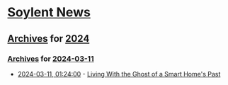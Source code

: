 # [Soylent News](../../../README.md)

## [Archives](../../index.md) for [2024](../index.md)

### [Archives](../../index.md) for [2024-03-11](index.md)

* [2024-03-11, 01:24:00](https://soylentnews.org/article.pl?sid=24/03/08/1614254&from=rss) - [Living With the Ghost of a Smart Home's Past](https://soylentnews.org/article.pl?sid=24/03/08/1614254&from=rss)
